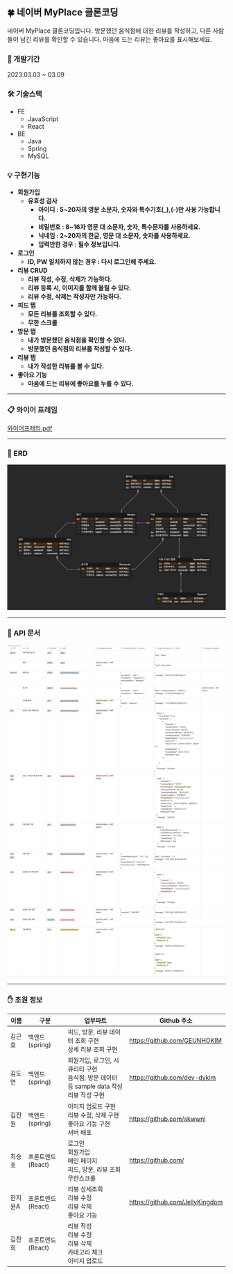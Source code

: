 ## 🍀 네이버 MyPlace 클론코딩

네이버 MyPlace 클론코딩입니다.
방문했던 음식점에 대한 리뷰를 작성하고, 다른 사람들이 남긴 리뷰를 확인할 수 있습니다.
마음에 드는 리뷰는 좋아요를 표시해보세요.

### 📆 개발기간

2023.03.03 ~ 03.09

### 🛠️ 기술스택

- FE
  - JavaScript
  - React
- BE
  - Java
  - Spring
  - MySQL

### 💡 구현기능

- **회원가입**
  - **유효성 검사**
    - **아이디 : 5~20자의 영문 소문자, 숫자와 특수기호(_),(-)만 사용 가능합니다.**
    - **비밀번호 : 8~16자 영문 대 소문자, 숫자, 특수문자를 사용하세요.**
    - **닉네임 : 2~20자의 한글, 영문 대 소문자, 숫자를 사용하세요.**
    - **입력안한 경우 : 필수 정보입니다.**
- **로그인**
  - **ID, PW 일치하지 않는 경우 : 다시 로그인해 주세요.**
- **리뷰 CRUD**
  - **리뷰 작성, 수정, 삭제가 가능하다.**
  - **리뷰 등록 시, 이미지를 함께 올릴 수 있다.**
  - **리뷰 수정, 삭제는 작성자만 가능하다.**
- **피드 탭**
  - **모든 리뷰를 조회할 수 있다.**
  - **무한 스크롤**
- **방문 탭**
  - **내가 방문했던 음식점을 확인할 수 있다.**
  - **방문했던 음식점의 리뷰를 작성할 수 있다.**
- **리뷰 탭**
  - **내가 작성한 리뷰를 볼 수 있다.**
- **좋아요 기능**
  - **마음에 드는 리뷰에 좋아요를 누를 수 있다.**

---

### 📋 와이어 프레임

[와이어프레임.pdf](document/와이어프레임.pdf)

---

### 📄 ERD

![ERD](document/erd.png)

---

### 📜 API 문서

![API](document/api.png)

---

### ✋ 조원 정보

| 이름 | 구분 | 업무파트                                | Github 주소 |
| --- | --- |-------------------------------------| --- |
| 김근호 | 백엔드(spring) | 피드, 방문, 리뷰 데이터 조회 구현 <br>상세 리뷰 조회 구현 | https://github.com/GEUNHOKIM |
| 김도연 | 백엔드(spring) | 회원가입, 로그인, 시큐리티 구현<br>음식점, 방문 데이터 등 sample data 작성<br>리뷰 작성 구현 | https://github.com/dev-dykim |
| 김진원 | 백엔드(spring) | 이미지 업로드 구현<br>리뷰 수정, 삭제 구현<br>좋아요 기능 구현<br>서버 배포 | https://github.com/skwwnl |
| 최승호 | 프론트엔드(React) | 로그인<br>회원가입<br>메인 페이지<br>피드, 방문, 리뷰 조회<br>무한스크롤 | https://github.com/ |
| 한지윤A | 프론트엔드(React) | 리뷰 상세조회<br>리뷰 수정<br>리뷰 삭제<br>좋아요 기능 | https://github.com/JellyKingdom |
| 김찬희 | 프론트엔드(React) | 리뷰 작성<br>리뷰 수정<br>리뷰 삭제<br>카테고리 체크<br>이미지 업로드 |  |